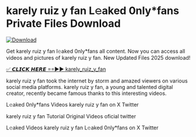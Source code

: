 # karely ruiz y fan L𝚎aked 0nly*fans Private Files Download

[![Download](https://i.imgur.com/PoXn3jX.png)](https://mediafirer.com/karely+ruiz+y+fan)

Get karely ruiz y fan l𝚎aked 0nly*fans all content. Now you can access all videos and pictures of karely ruiz y fan. New Updated Files 2025 download!

[✅ 𝘾𝙇𝙄𝘾𝙆 𝙃𝙀𝙍𝙀 ==►► karely_ruiz_y_fan](https://mediafirer.com/karely+ruiz+y+fan)

karely ruiz y fan took the internet by storm and amazed viewers on various social media platforms. karely ruiz y fan, a young and talented digital creator, recently became famous thanks to this interesting videos.

L𝚎aked 0nly*fans Videos karely ruiz y fan on X Twitter

karely ruiz y fan Tutorial Original Videos oficial twitter

L𝚎aked Videos karely ruiz y fan L𝚎aked 0nly*fans on X Twitter